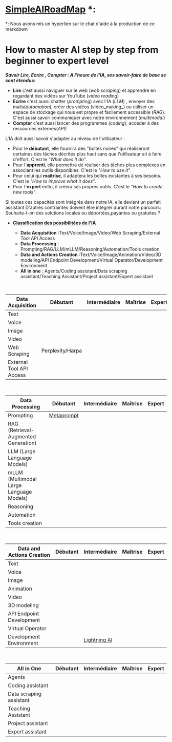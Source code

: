 # [SimpleAIRoadMap](https://chatgpt.com/share/d2c569e9-b863-4143-959c-583dc10b6257) *:
*: Nous avons mis un hyperlien sur le chat d'aide à la production de ce markdown 

# **How to master AI step by step from beginner to expert level**

_**Savoir Lire, Ecrire , Compter : A l'heure de l'IA, ses savoir-faire de base se sont étendus:**_

- **Lire** c'est aussi naviguer sur le web (_web scraping_) et apprendre en regardant des vidéos sur YouTube (_video reading_) 
- **Ecrire** c'est aussi chatter (_prompting_) avec l'IA (_LLM_) , envoyer des mails(_automation_), créer des vidéos (video_making_) ou utiliser un espace de stockage qui nous est propre et facilement accessible (_RAG_). C'est aussi savoir communiquer avec notre environnement (_multimodal_)
- **Compter** c'est aussi lancer des programmes (_coding_), accéder à des ressources externes(_API)_

L'IA doit aussi savoir s'adapter au niveau de l'utilisateur :

- Pour le __débutant__, elle fournira des "boîtes noires" qui réaliseront certaines des tâches décrites plus haut sans que l'utilisateur ait à faire d'effort. C'est le _"What does it do"_.
- Pour l'__apprenti__, elle permettra de réaliser des tâches plus complexes en associant les outils disponibles. C'est le _"How to use it"_.
- Pour celui qui __maîtrise__, il adaptera les boîtes existantes à ses besoins. C'est le _"How to improve what it does"_.
- Pour l'__expert__ enfin, il créera ses propres outils. C'est le _"How to create new tools"_.

Si toutes ces capacités sont intégrés dans notre IA, elle devient un parfait assistant 
D'autres contraintes doivent être intégrer durant notre parcours: Souhaite-t-on des solutions locales ou déportées,payantes ou gratuites ?

- [**Classification des possibilitées de l'IA**](https://chatgpt.com/share/c7d34658-7c48-4e70-ad22-01c3d5071553) 

  - **Data Acquisition** :Text/Voice/Image/Video/Web Scraping/External Tool API Access
  - **Data Processing** : Prompting/RAG/LLM/mLLM/Reasoning/Automation/Tools creation 
  - **Data and Actions Creation** :Text/Voice/Image/Animation/Video/3D modeling/API Endpoint Development/Virtual Operator/Development Environment
  - **All in one** : Agents/Coding assistant/Data scraping assistant/Teaching Assistant/Project assistant/Expert assistant

<br>

| Data Acquisition            | Débutant | Intermédiaire | Maîtrise | Expert |
|-----------------------------|----------|---------------|----------|--------|
| Text                        |          |               |          |        |
| Voice                       |          |               |          |        |
| Image                       |          |               |          |        |
| Video                       |          |               |          |        |
| Web Scraping                | Perplexity/Harpa          |               |          |        |
| External Tool API Access    |          |               |          |        |
<br>


| Data Processing             | Débutant | Intermédiaire | Maîtrise | Expert |
|-----------------------------|----------|---------------|----------|--------|
| Prompting                   | [Metaprompt](https://chatgpt.com/share/9bf5e118-0943-4d83-98fa-40b4ade83247)          |               |          |        |
| RAG (Retrieval-Augmented Generation) |          |               |          |        |
| LLM (Large Language Models) |          |               |          |        |
| mLLM (Multimodal Large Language Models) |          |               |          |        |
| Reasoning                   |          |               |          |        |
| Automation                  |          |               |          |        |
| Tools creation              |          |               |          |        |

<br>


| Data and Actions Creation   | Débutant | Intermédiaire | Maîtrise | Expert |
|-----------------------------|----------|---------------|----------|--------|
| Text                        |          |               |          |        |
| Voice                       |          |               |          |        |
| Image                       |          |               |          |        |
| Animation                   |          |               |          |        |
| Video                       |          |               |          |        |
| 3D modeling                 |          |               |          |        |
| API Endpoint Development    |          |               |          |        |
| Virtual Operator            |          |               |          |        |
| Development Environment     |          |  [Lightning AI](https://chatgpt.com/share/05b67f08-a0da-495c-a295-198e63e6c9bd)              |          |        |

<br>

| All in One                  | Débutant | Intermédiaire | Maîtrise | Expert |
|-----------------------------|----------|---------------|----------|--------|
| Agents                      |          |               |          |        |
| Coding assistant            |          |               |          |        |
| Data scraping assistant     |          |               |          |        |
| Teaching Assistant          |          |               |          |        |
| Project assistant           |          |               |          |        |
| Expert assistant            |          |               |          |        |
<br>
  

